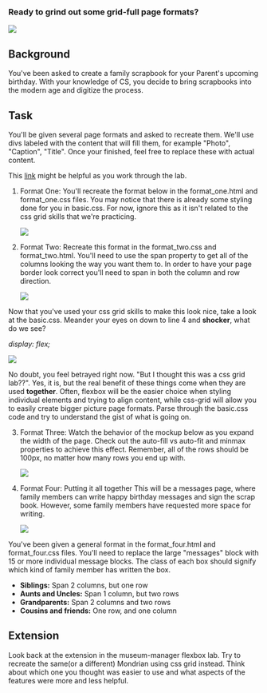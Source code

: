 ### Ready to grind out some grid-full page formats?
![](https://media.giphy.com/media/gdM6D5CAc1puw/giphy.gif)

## Background
You've been asked to create a family scrapbook for your Parent's upcoming birthday. With your knowledge of CS, you decide to bring scrapbooks into the modern age and digitize the process.

## Task
You'll be given several page formats and asked to recreate them. We'll use divs labeled with the content that will fill them, for example "Photo", "Caption", "Title". Once your finished, feel free to replace these with actual content.

This [link](https://css-tricks.com/snippets/css/complete-guide-grid/) might be helpful as you work through the lab.

1. Format One:
You'll recreate the format below in the format_one.html and format_one.css files. You may notice that there is already some styling done for you in basic.css. For now, ignore this as it isn't related to the css grid skills that we're practicing.

    ![](https://media.giphy.com/media/3ohs4AiUTpVfnKV0ze/giphy.gif)

2. Format Two:
Recreate this format in the format_two.css and format_two.html. You'll need to use the span property to get all of the columns looking the way you want them to. In order to have your page border look correct you'll need to span in both the column and row direction.

    ![](https://media.giphy.com/media/3o7WIEF2KAorL474VW/giphy.gif)

  Now that you've used your css grid skills to make this look nice, take a look at the basic.css. Meander your eyes on down to line 4 and **shocker**, what do we see?

  *display: flex;*

  ![](https://media.giphy.com/media/12BxzBy3K0lsOs/giphy.gif)

  No doubt, you feel betrayed right now. "But I thought this was a css grid lab??". Yes, it is, but the real benefit of these things come when they are used **together**. Often, flexbox will be the easier choice when styling individual elements and trying to align content, while css-grid will allow you to easily create bigger picture page formats. Parse through the basic.css code and try to understand the gist of what is going on.

3. Format Three:
Watch the behavior of the mockup below as you expand the width of the page. Check out the auto-fill vs auto-fit and minmax properties to achieve this effect. Remember, all of the rows should be 100px, no matter how many rows you end up with.

    ![](https://media.giphy.com/media/xUOwGj6l4EyEzJWp44/giphy.gif)

4. Format Four: Putting it all together
This will be a messages page, where family members can write happy birthday messages and sign the scrap book. However, some family members have requested more space for writing.

    ![](https://media.giphy.com/media/26DNca9t7TFLwLfKU/giphy.gif)

  You've been given a general format in the format_four.html and format_four.css files. You'll need to replace the large "messages" block with 15 or more individual message blocks. The class of each box should signify which kind of family member has written the box.

  * **Siblings:** Span 2 columns, but one row
  * **Aunts and Uncles:** Span 1 column, but two rows
  * **Grandparents:** Span 2 columns and two rows
  * **Cousins and friends:** One row, and one column

## Extension
Look back at the extension in the museum-manager flexbox lab. Try to recreate the same(or a different) Mondrian using css grid instead. Think about which one you thought was easier to use and what aspects of the features were more and less helpful.
